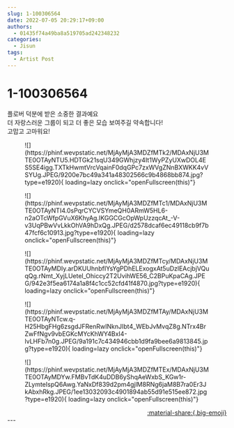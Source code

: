 ```yaml
---
slug: 1-100306564
date: 2022-07-05 20:29:17+09:00
authors:
  - 01435f74a49ba8a519705ad242348232
categories:
  - Jisun
tags:
  - Artist Post
---
```


# 1-100306564

<div class="post-container" markdown="1">
<div class="content-container md-sidebar__scrollwrap" markdown="1">

플로버 덕분에 받은 소중한 결과예요<br>더 자랑스러운 그룹이 되고 더 좋은 모습 보여주길 약속합니다!<br>고맙고 고마워요!
<figure markdown="1">
![](https://phinf.wevpstatic.net/MjAyMjA3MDZfMTk2/MDAxNjU3MTE0OTAyNTU5.HDTGk21sqU349GWhjzy4It1WyPZyUXwDOL4ES5SE4igg.TXTkHwmtVrcVqainF0dqGPc7zxWVgZNnBXWKK4vVSYUg.JPEG/9200e7bc49a341a48302566c9b4868bb874.jpg?type=e1920){ loading=lazy onclick="openFullscreen(this)"}
</figure>

<figure markdown="1">
![](https://phinf.wevpstatic.net/MjAyMjA3MDZfMTc1/MDAxNjU3MTE0OTAyNTI4.0sPqrCYCVSYmeQH0ARmW5HL6-n2aOTcWfpGVuX6KhyAg.IKGGCGcOpWpUzzqcAt_-V-v3UqPBwVvLkkOhVA9hDxQg.JPEG/d2578dcaf6ec49118cb9f7b47fcf6c10913.jpg?type=e1920){ loading=lazy onclick="openFullscreen(this)"}
</figure>

<figure markdown="1">
![](https://phinf.wevpstatic.net/MjAyMjA3MDZfMTcy/MDAxNjU3MTE0OTAyMDIy.arDKUUhnbfIYsYgPDhELExogxAt5uDzlEAcjbjVQuqQg.rNmt_XyjLUetel_Ohiccy2T2UvihWE56_C2BPuKpaCAg.JPEG/942e3f5ea6174a1a8f4c1cc52cfd41f4870.jpg?type=e1920){ loading=lazy onclick="openFullscreen(this)"}
</figure>

<figure markdown="1">
![](https://phinf.wevpstatic.net/MjAyMjA3MDZfMTAy/MDAxNjU3MTE0OTAyNTcw.q-H25HbgFHg6zsgdJFRenRwINknJIbt4_WEbJvMvqZ8g.NTrx4BrZwFfNgv9vbEGKcMYcKhWY4BxI4-lvLHFb7n0g.JPEG/9a191c7c434946cbb1d9fa9bee6a9813845.jpg?type=e1920){ loading=lazy onclick="openFullscreen(this)"}
</figure>

<figure markdown="1">
![](https://phinf.wevpstatic.net/MjAyMjA3MDZfMTEx/MDAxNjU3MTE0OTAyMDYw.FMBvTdK4uDDB6yShqAeWxbS_KGw1r-ZLymteIspQ6Awg.YaNxDf839d2pm4gjlM8RNg6jaM8B7ra0Er3JkAbxhRkg.JPEG/1ee13032093c4901894ab55d91e515ee872.jpg?type=e1920){ loading=lazy onclick="openFullscreen(this)"}
</figure>


</div>
</div>

<div style="text-align: right;" markdown="1">
<a href="https://weverse.io/fromis9/artist/1-100306564" style="text-align: right;">:material-share:{.big-emoji}</a>
</div>
---

